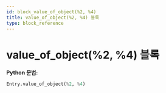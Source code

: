 ```yaml
---
id: block_value_of_object(%2, %4)
title: value_of_object(%2, %4) 블록
type: block_reference
---
```


# value_of_object(%2, %4) 블록

**Python 문법:**
```python
Entry.value_of_object(%2, %4)
```


